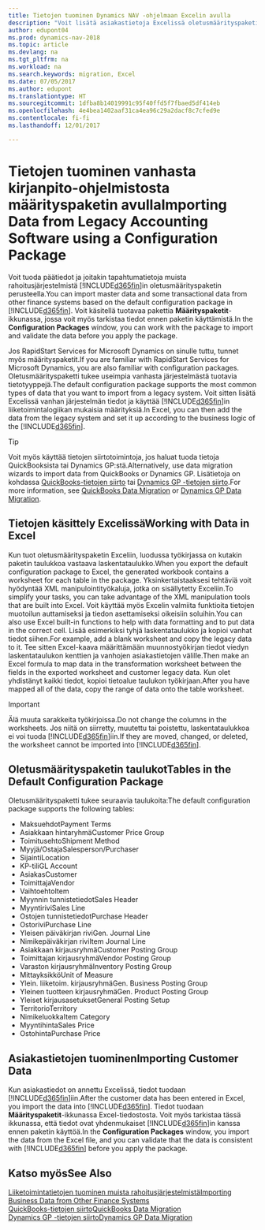 ```yaml
---
title: Tietojen tuominen Dynamics NAV -ohjelmaan Excelin avulla
description: "Voit lisätä asiakastietoja Excelissä oletusmäärityspaketin avulla ja tuoda tiedot takaisin Dynamics NAV -ohjelmaan."
author: edupont04
ms.prod: dynamics-nav-2018
ms.topic: article
ms.devlang: na
ms.tgt_pltfrm: na
ms.workload: na
ms.search.keywords: migration, Excel
ms.date: 07/05/2017
ms.author: edupont
ms.translationtype: HT
ms.sourcegitcommit: 1dfba8b14019991c95f40ffd5f7fbaed5df414eb
ms.openlocfilehash: 4e4bea1402aaf31ca4ea96c29a2dacf8c7cfed9e
ms.contentlocale: fi-fi
ms.lasthandoff: 12/01/2017

---
```

# <a name="importing-data-from-legacy-accounting-software-using-a-configuration-package"></a><span data-ttu-id="16cd8-103">Tietojen tuominen vanhasta kirjanpito-ohjelmistosta määrityspaketin avulla</span><span class="sxs-lookup"><span data-stu-id="16cd8-103">Importing Data from Legacy Accounting Software using a Configuration Package</span></span>
<span data-ttu-id="16cd8-104">Voit tuoda päätiedot ja joitakin tapahtumatietoja muista rahoitusjärjestelmistä [!INCLUDE[d365fin](includes/d365fin_md.md)]in oletusmäärityspaketin perusteella.</span><span class="sxs-lookup"><span data-stu-id="16cd8-104">You can import master data and some transactional data from other finance systems based on the default configuration package in [!INCLUDE[d365fin](includes/d365fin_md.md)].</span></span> <span data-ttu-id="16cd8-105">Voit käsitellä tuotavaa pakettia **Määrityspaketit**-ikkunassa, jossa voit myös tarkistaa tiedot ennen paketin käyttämistä.</span><span class="sxs-lookup"><span data-stu-id="16cd8-105">In the **Configuration Packages** window, you can work with the package to import and validate the data before you apply the package.</span></span>  

<span data-ttu-id="16cd8-106">Jos RapidStart Services for Microsoft Dynamics on sinulle tuttu, tunnet myös määrityspaketit.</span><span class="sxs-lookup"><span data-stu-id="16cd8-106">If you are familiar with RapidStart Services for Microsoft Dynamics, you are also familiar with configuration packages.</span></span> <span data-ttu-id="16cd8-107">Oletusmäärityspaketti tukee useimpia vanhasta järjestelmästä tuotavia tietotyyppejä.</span><span class="sxs-lookup"><span data-stu-id="16cd8-107">The default configuration package supports the most common types of data that you want to import from a legacy system.</span></span> <span data-ttu-id="16cd8-108">Voit sitten lisätä Excelissä vanhan järjestelmän tiedot ja käyttää [!INCLUDE[d365fin](includes/d365fin_md.md)]in liiketoimintalogiikan mukaisia määrityksiä.</span><span class="sxs-lookup"><span data-stu-id="16cd8-108">In Excel, you can then add the data from the legacy system and set it up according to the business logic of the [!INCLUDE[d365fin](includes/d365fin_md.md)].</span></span>  

> [!TIP]  
>   <span data-ttu-id="16cd8-109">Voit myös käyttää tietojen siirtotoimintoja, jos haluat tuoda tietoja QuickBooksista tai Dynamics GP:stä.</span><span class="sxs-lookup"><span data-stu-id="16cd8-109">Alternatively, use data migration wizards to import data from QuickBooks or Dynamics GP.</span></span> <span data-ttu-id="16cd8-110">Lisätietoja on kohdassa [QuickBooks-tietojen siirto](ui-extensions-quickbooks-data-migration.md) tai [Dynamics GP -tietojen siirto](ui-extensions-dynamicsgp-data-migration.md).</span><span class="sxs-lookup"><span data-stu-id="16cd8-110">For more information, see [QuickBooks Data Migration](ui-extensions-quickbooks-data-migration.md) or [Dynamics GP Data Migration](ui-extensions-dynamicsgp-data-migration.md).</span></span>  

## <a name="working-with-data-in-excel"></a><span data-ttu-id="16cd8-111">Tietojen käsittely Excelissä</span><span class="sxs-lookup"><span data-stu-id="16cd8-111">Working with Data in Excel</span></span>
<span data-ttu-id="16cd8-112">Kun tuot oletusmäärityspaketin Exceliin, luodussa työkirjassa on kutakin paketin taulukkoa vastaava laskentataulukko.</span><span class="sxs-lookup"><span data-stu-id="16cd8-112">When you export the default configuration package to Excel, the generated workbook contains a worksheet for each table in the package.</span></span> <span data-ttu-id="16cd8-113">Yksinkertaistaaksesi tehtäviä voit hyödyntää XML manipulointityökaluja, jotka on sisällytetty Exceliin.</span><span class="sxs-lookup"><span data-stu-id="16cd8-113">To simplify your tasks, you can take advantage of the XML manipulation tools that are built into Excel.</span></span> <span data-ttu-id="16cd8-114">Voit käyttää myös Excelin valmiita funktioita tietojen muotoilun auttamiseksi ja tiedon asettamiseksi oikeisiin soluihin.</span><span class="sxs-lookup"><span data-stu-id="16cd8-114">You can also use Excel built-in functions to help with data formatting and to put data in the correct cell.</span></span> <span data-ttu-id="16cd8-115">Lisää esimerkiksi tyhjä laskentataulukko ja kopioi vanhat tiedot siihen.</span><span class="sxs-lookup"><span data-stu-id="16cd8-115">For example, add a blank worksheet and copy the legacy data to it.</span></span> <span data-ttu-id="16cd8-116">Tee sitten Excel-kaava määrittämään muunnostyökirjan tiedot viedyn laskentataulukon kenttien ja vanhojen asiakastietojen välille.</span><span class="sxs-lookup"><span data-stu-id="16cd8-116">Then make an Excel formula to map data in the transformation worksheet between the fields in the exported worksheet and customer legacy data.</span></span> <span data-ttu-id="16cd8-117">Kun olet yhdistänyt kaikki tiedot, kopioi tietoalue taulukon työkirjaan.</span><span class="sxs-lookup"><span data-stu-id="16cd8-117">After you have mapped all of the data, copy the range of data onto the table worksheet.</span></span>  

> [!IMPORTANT]  
>  <span data-ttu-id="16cd8-118">Älä muuta sarakkeita työkirjoissa.</span><span class="sxs-lookup"><span data-stu-id="16cd8-118">Do not change the columns in the worksheets.</span></span> <span data-ttu-id="16cd8-119">Jos niitä on siirretty, muutettu tai poistettu, laskentataulukkoa ei voi tuoda [!INCLUDE[d365fin](includes/d365fin_md.md)]iin.</span><span class="sxs-lookup"><span data-stu-id="16cd8-119">If they are moved, changed, or deleted, the worksheet cannot be imported into [!INCLUDE[d365fin](includes/d365fin_md.md)].</span></span>

## <a name="tables-in-the-default-configuration-package"></a><span data-ttu-id="16cd8-120">Oletusmäärityspaketin taulukot</span><span class="sxs-lookup"><span data-stu-id="16cd8-120">Tables in the Default Configuration Package</span></span>
<span data-ttu-id="16cd8-121">Oletusmäärityspaketti tukee seuraavia taulukoita:</span><span class="sxs-lookup"><span data-stu-id="16cd8-121">The default configuration package supports the following tables:</span></span>

-   <span data-ttu-id="16cd8-122">Maksuehdot</span><span class="sxs-lookup"><span data-stu-id="16cd8-122">Payment Terms</span></span>
-   <span data-ttu-id="16cd8-123">Asiakkaan hintaryhmä</span><span class="sxs-lookup"><span data-stu-id="16cd8-123">Customer Price Group</span></span>
-   <span data-ttu-id="16cd8-124">Toimitusehto</span><span class="sxs-lookup"><span data-stu-id="16cd8-124">Shipment Method</span></span>
-   <span data-ttu-id="16cd8-125">Myyjä/Ostaja</span><span class="sxs-lookup"><span data-stu-id="16cd8-125">Salesperson/Purchaser</span></span>
-   <span data-ttu-id="16cd8-126">Sijainti</span><span class="sxs-lookup"><span data-stu-id="16cd8-126">Location</span></span>
-   <span data-ttu-id="16cd8-127">KP-tili</span><span class="sxs-lookup"><span data-stu-id="16cd8-127">GL Account</span></span>
-   <span data-ttu-id="16cd8-128">Asiakas</span><span class="sxs-lookup"><span data-stu-id="16cd8-128">Customer</span></span>
-   <span data-ttu-id="16cd8-129">Toimittaja</span><span class="sxs-lookup"><span data-stu-id="16cd8-129">Vendor</span></span>
-   <span data-ttu-id="16cd8-130">Vaihtoehto</span><span class="sxs-lookup"><span data-stu-id="16cd8-130">Item</span></span>
-   <span data-ttu-id="16cd8-131">Myynnin tunnistetiedot</span><span class="sxs-lookup"><span data-stu-id="16cd8-131">Sales Header</span></span>
-   <span data-ttu-id="16cd8-132">Myyntirivi</span><span class="sxs-lookup"><span data-stu-id="16cd8-132">Sales Line</span></span>
-   <span data-ttu-id="16cd8-133">Ostojen tunnistetiedot</span><span class="sxs-lookup"><span data-stu-id="16cd8-133">Purchase Header</span></span>
-   <span data-ttu-id="16cd8-134">Ostorivi</span><span class="sxs-lookup"><span data-stu-id="16cd8-134">Purchase Line</span></span>
-   <span data-ttu-id="16cd8-135">Yleisen päiväkirjan rivi</span><span class="sxs-lookup"><span data-stu-id="16cd8-135">Gen. Journal Line</span></span>
-   <span data-ttu-id="16cd8-136">Nimikepäiväkirjan rivi</span><span class="sxs-lookup"><span data-stu-id="16cd8-136">Item Journal Line</span></span>
-   <span data-ttu-id="16cd8-137">Asiakkaan kirjausryhmä</span><span class="sxs-lookup"><span data-stu-id="16cd8-137">Customer Posting Group</span></span>
-   <span data-ttu-id="16cd8-138">Toimittajan kirjausryhmä</span><span class="sxs-lookup"><span data-stu-id="16cd8-138">Vendor Posting Group</span></span>
-   <span data-ttu-id="16cd8-139">Varaston kirjausryhmä</span><span class="sxs-lookup"><span data-stu-id="16cd8-139">Inventory Posting Group</span></span>
-   <span data-ttu-id="16cd8-140">Mittayksikkö</span><span class="sxs-lookup"><span data-stu-id="16cd8-140">Unit of Measure</span></span>
-   <span data-ttu-id="16cd8-141">Ylein. liiketoim. kirjausryhmä</span><span class="sxs-lookup"><span data-stu-id="16cd8-141">Gen. Business Posting Group</span></span>
-   <span data-ttu-id="16cd8-142">Yleinen tuotteen kirjausryhmä</span><span class="sxs-lookup"><span data-stu-id="16cd8-142">Gen. Product Posting Group</span></span>
-   <span data-ttu-id="16cd8-143">Yleiset kirjausasetukset</span><span class="sxs-lookup"><span data-stu-id="16cd8-143">General Posting Setup</span></span>
-   <span data-ttu-id="16cd8-144">Territorio</span><span class="sxs-lookup"><span data-stu-id="16cd8-144">Territory</span></span>
-   <span data-ttu-id="16cd8-145">Nimikeluokka</span><span class="sxs-lookup"><span data-stu-id="16cd8-145">Item Category</span></span>
-   <span data-ttu-id="16cd8-146">Myyntihinta</span><span class="sxs-lookup"><span data-stu-id="16cd8-146">Sales Price</span></span>
-   <span data-ttu-id="16cd8-147">Ostohinta</span><span class="sxs-lookup"><span data-stu-id="16cd8-147">Purchase Price</span></span>

## <a name="importing-customer-data"></a><span data-ttu-id="16cd8-148">Asiakastietojen tuominen</span><span class="sxs-lookup"><span data-stu-id="16cd8-148">Importing Customer Data</span></span>
<span data-ttu-id="16cd8-149">Kun asiakastiedot on annettu Excelissä, tiedot tuodaan [!INCLUDE[d365fin](includes/d365fin_md.md)]iin.</span><span class="sxs-lookup"><span data-stu-id="16cd8-149">After the customer data has been entered in Excel, you import the data into [!INCLUDE[d365fin](includes/d365fin_md.md)].</span></span> <span data-ttu-id="16cd8-150">Tiedot tuodaan **Määrityspaketit**-ikkunassa Excel-tiedostosta. Voit myös tarkistaa tässä ikkunassa, että tiedot ovat yhdenmukaiset [!INCLUDE[d365fin](includes/d365fin_md.md)]in kanssa ennen paketin käyttöä.</span><span class="sxs-lookup"><span data-stu-id="16cd8-150">In the **Configuration Packages** window, you import the data from the Excel file, and you can validate that the data is consistent with [!INCLUDE[d365fin](includes/d365fin_md.md)] before you apply the package.</span></span>

## <a name="see-also"></a><span data-ttu-id="16cd8-151">Katso myös</span><span class="sxs-lookup"><span data-stu-id="16cd8-151">See Also</span></span>
[<span data-ttu-id="16cd8-152">Liiketoimintatietojen tuominen muista rahoitusjärjestelmistä</span><span class="sxs-lookup"><span data-stu-id="16cd8-152">Importing Business Data from Other Finance Systems</span></span>](upload-data.md)  
[<span data-ttu-id="16cd8-153">QuickBooks-tietojen siirto</span><span class="sxs-lookup"><span data-stu-id="16cd8-153">QuickBooks Data Migration</span></span>](ui-extensions-quickbooks-data-migration.md)  
[<span data-ttu-id="16cd8-154">Dynamics GP -tietojen siirto</span><span class="sxs-lookup"><span data-stu-id="16cd8-154">Dynamics GP Data Migration</span></span>](ui-extensions-dynamicsgp-data-migration.md)

